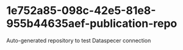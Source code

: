 # 1e752a85-098c-42e5-81e8-955b44635aef-publication-repo
Auto-generated repository to test Dataspecer connection
